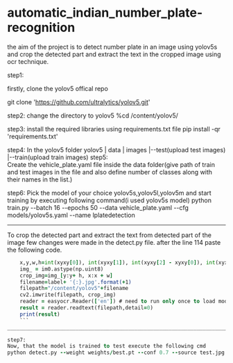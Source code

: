 # automatic_indian_number_plate-recognition
the aim of the project is to detect number plate in an image using yolov5s and crop the detected part and extract the text in the cropped image using ocr technique.

step1:

firstly, clone the yolov5 offical repo

git clone 'https://github.com/ultralytics/yolov5.git'

step2:
change the directory to yolov5
%cd  /content/yolov5/


step3:
install the required libraries using requirements.txt file 
pip install -qr 'requirements.txt' 

step4:
In the yolov5 folder yolov5
                        |
                        data
                        |
                        images
                        |--test(upload test images)
                        |--train(upload train images)
step5:                        
Create the vehicle_plate.yaml file inside the data folder(give path of train and test images in the file and also define number of classes along with their names in the list.)
        
step6: 
Pick the model of your choice yolov5s,yolov5l,yolov5m and start training by executing following command(i used yolov5s model) 
python train.py --batch 16 --epochs 50 --data vehicle_plate.yaml  --cfg models/yolov5s.yaml --name lplatedetection

__________________________________________________________________________________________________________________________________________________
To crop the detected part and extract the text from detected part of the image few changes were made in the detect.py file.
after the line 114 paste the following code.
``` for k in range(len(det)):
    x,y,w,h=int(xyxy[0]), int(xyxy[1]), int(xyxy[2] - xyxy[0]), int(xyxy[3] - xyxy[1])                   
    img_ = im0.astype(np.uint8)
    crop_img=img_[y:y+ h, x:x + w]                          
    filename=label+ '{:}.jpg'.format(+1)
    filepath="/content/yolov5"+filename
    cv2.imwrite(filepath, crop_img)
    reader = easyocr.Reader(['en']) # need to run only once to load model into memory
    result = reader.readtext(filepath,detail=0)
    print(result) 
    ```
___________________________________________________________________________________________________________________________________________________

step7:
Now, that the model is trained to test execute the following cmd
python detect.py --weight weights/best.pt --conf 0.7 --source test.jpg --save-txt



